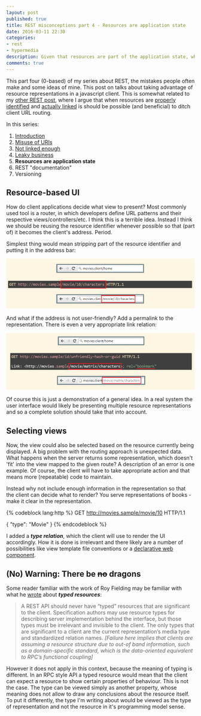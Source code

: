 ```yaml
---
layout: post
published: true
title: REST misconceptions part 4 - Resources are application state
date: 2016-03-11 22:30
categories:
- rest
- hypermedia
description: Given that resources are part of the application state, why not take advantage of that fact
comments: true
---
```


This part four (0-based) of my series about REST, the mistakes people often make and some ideas of mine. This post on 
talks about taking advantage of resource representations in a javascript client. This is somewhat related to my [other 
REST post](/blog/2015/01/hateoas-as-if-you-meant-it/), where I argue that when resources are [properly identified](/blog/2016/02/rest-misconceptions-1) 
and [actually linked](/blog/2016/03/rest-misconceptions-2) is should be possible (and beneficial) to ditch client URL routing.

<!--more-->

In this series:

1. [Introduction](/blog/2016/02/rest-misconceptions-0)
1. [Misuse of URIs](/blog/2016/02/rest-misconceptions-1)
1. [Not linked enough](/blog/2016/03/rest-misconceptions-2)
1. [Leaky business](/blog/2016/03/rest-misconceptions-3)
1. **Resources are application state**
1. REST "documentation"
1. Versioning

## Resource-based UI

How do client applications decide what view to present? Most commonly used tool is a router, in which developers define
URL patterns and their respective views/controllers/etc. I think this is a terrible idea. Instead I think we should be
reusing the resource identifier whenever possible so that (part of) it becomes the client's address. Period.

Simplest thing would mean stripping part of the resource identifier and putting it in the address bar:
 
![no routing routing](/uploads/2016/03/routing.png)

And what if the address is not user-friendly? Add a permalink to the representation. There is even a very appropriate
link relation:

![no routing routing with permalink](/uploads/2016/03/permalink.png)

Of course this is just a demonstration of a general idea. In a real system the user interface would likely be presenting
multiple resource representations and so a complete solution should take that into account.

## Selecting views

Now, the view could also be selected based on the resource currently being displayed. A big problem with the routing
approach is unexpected data. What happens when the server returns some representation, which doesn't 'fit' into the view
mapped to the given route? A description of an error is one example. Of course, the client will have to take appropriate
action and that means more (repeatable) code to maintain.

Instead why not include enough information in the representation so that the client can decide what to render? You serve
representations of books - make it clear in the representation.

{% codeblock lang:http %}
GET http://movies.sample/movie/10 HTTP/1.1

{
  "type": "Movie"
}
{% endcodeblock %}

I added a ***type relation***, which the client will use to render the UI accordingly. How it is done is irrelevant and
there likely are a number of possibilities like view template file conventions or a [declarative web component](/blog/2015/02/declarative-ui/).

## (No) Warning: There be ~~no~~ dragons

Some reader familiar with the work of Roy Fielding may be familiar with what he [wrote][typed] about ***typed resources***:

> A REST API should never have “typed” resources that are significant to the client. Specification authors may use resource
> types for describing server implementation behind the interface, but those types must be irrelevant and invisible to the
> client. The only types that are significant to a client are the current representation’s media type and standardized 
> relation names. *[Failure here implies that clients are assuming a resource structure due to out-of band information, 
> such as a domain-specific standard, which is the data-oriented equivalent to RPC’s functional coupling]*

However it does not apply in this context, because the meaning of typing is different. In an RPC style API a typed resource
would mean that the client can expect a resource to show certain properties of behaviour. This is not the case. The type
can be viewed simply as another property, whose meaning does not allow to draw any conclusions about the resource itself.
To put it differently, the type I'm writing about would be viewed as the type of representation and not the resource in
it's programming model sense.

[typed]: http://roy.gbiv.com/untangled/2008/rest-apis-must-be-hypertext-driven